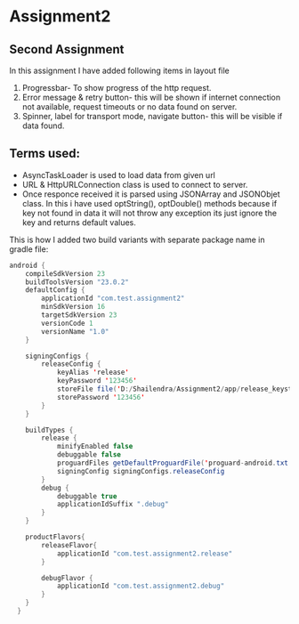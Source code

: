 # Assignment2
Second Assignment
-----
In this assignment I have added following items in layout file
1. Progressbar- To show progress of the http request.
2. Error message & retry button- this will be shown if internet connection not available, request timeouts or no data found on server.
3. Spinner, label for transport mode, navigate button- this will be visible if data found.

Terms used:
-----
* AsyncTaskLoader is used to load data from given url
* URL & HttpURLConnection class is used to connect to server.
* Once responce received it is parsed using JSONArray and JSONObjet class. In this i have used optString(), optDouble() methods 
  because if key not found in data it will not throw any exception its just ignore the key and returns default values.

This is how I added two build variants with separate package name in gradle file:
```java
android {
    compileSdkVersion 23
    buildToolsVersion "23.0.2"
    defaultConfig {
        applicationId "com.test.assignment2"
        minSdkVersion 16
        targetSdkVersion 23
        versionCode 1
        versionName "1.0"
    }

    signingConfigs {
        releaseConfig {
            keyAlias 'release'
            keyPassword '123456'
            storeFile file('D:/Shailendra/Assignment2/app/release_keystore.jks')
            storePassword '123456'
        }
    }

    buildTypes {
        release {
            minifyEnabled false
            debuggable false
            proguardFiles getDefaultProguardFile('proguard-android.txt'), 'proguard-rules.pro'
            signingConfig signingConfigs.releaseConfig
        }
        debug {
            debuggable true
            applicationIdSuffix ".debug"
        }
    }

    productFlavors{
        releaseFlavor{
            applicationId "com.test.assignment2.release"
        }

        debugFlavor {
            applicationId "com.test.assignment2.debug"
        }
    }
  }
  ```
